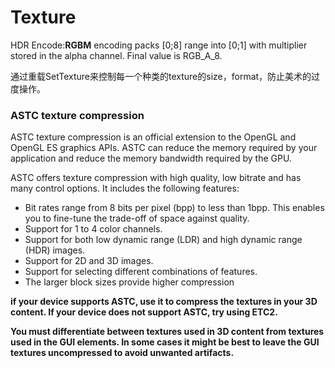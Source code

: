 # Texture

HDR Encode:**RGBM** encoding packs \[0;8\] range into \[0;1\] with multiplier stored in the alpha channel. Final value is RGB_A_8.

通过重载SetTexture来控制每一个种类的texture的size，format，防止美术的过度操作。

### ASTC texture compression

ASTC texture compression is an official extension to the OpenGL and OpenGL ES graphics APIs. ASTC can reduce the memory required by your application and reduce the memory bandwidth required by the GPU.

ASTC offers texture compression with high quality, low bitrate and has many control options. It includes the following features:

* Bit rates range from 8 bits per pixel \(bpp\) to less than 1bpp. This enables you to fine-tune the trade-off of space against quality.
* Support for 1 to 4 color channels.
* Support for both low dynamic range \(LDR\) and high dynamic range \(HDR\) images.
* Support for 2D and 3D images.
* Support for selecting different combinations of features.
* The larger block sizes provide higher compression



**if your device supports ASTC, use it to compress the textures in your 3D content. If your device does not support ASTC, try using ETC2.**

**You must differentiate between textures used in 3D content from textures used in the GUI elements. In some cases it might be best to leave the GUI textures uncompressed to avoid unwanted artifacts.**

